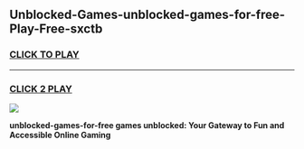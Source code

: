 
## Unblocked-Games-unblocked-games-for-free-Play-Free-sxctb
<h3>
<a href="https://premium76.site?title=unblocked-games-for-free&ref=20A">CLICK TO PLAY</a></h3>
<hr>

<h3>
<a href="https://premium76.site?title=unblocked-games-for-free&ref=20A">CLICK 2 PLAY</a>
  
</h3>

<a href="https://premium76.site?title=unblocked-games-for-free&ref=20A"><img src="https://clearcache.store/games.png"></a>


**unblocked-games-for-free games unblocked: Your Gateway to Fun and Accessible Online Gaming**
